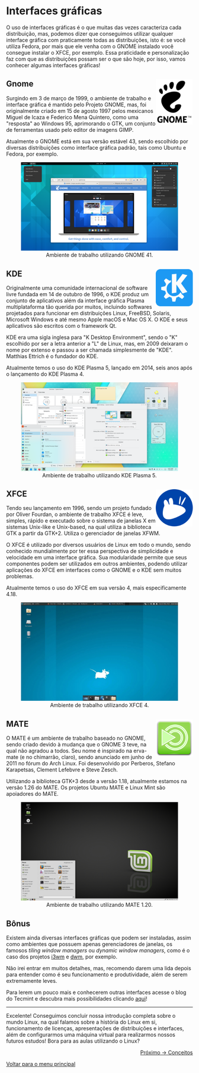 # Interfaces gráficas

O uso de interfaces gráficas é o que muitas das vezes caracteriza cada distribuição, mas, podemos dizer que conseguimos utilizar qualquer interface gráfica com praticamente todas as distribuições, isto é: se você utiliza Fedora, por mais que ele venha com o GNOME instalado você consegue instalar o XFCE, por exemplo. Essa praticidade e personalização faz com que as distribuições possam ser o que são hoje, por isso, vamos conhecer algumas interfaces gráficas!

## Gnome <img align="right" width="100" src="../img/gnome.png" alt="Logo GNOME">

Surgindo em 3 de março de 1999, o ambiente de trabalho e interface gráfica é mantido pelo Projeto GNOME, mas, foi originalmente criado em 15 de agosto 1997 pelos mexicanos Miguel de Icaza e Federico Mena Quintero, como uma "resposta" ao Windows 95, aprimorando o GTK, um conjunto de ferramentas usado pelo editor de imagens GIMP.

Atualmente o GNOME está em sua versão estável 43, sendo escolhido por diversas distribuições como interface gráfica padrão, tais como Ubuntu e Fedora, por exemplo.

<figure align="center">
  <img src="../img/gnome_wpp.png">
  <figcaption>Ambiente de trabalho utilizando GNOME 41.</figcaption>
</figure>

## KDE <img align="right" width="100" src="../img/kde.png" alt="Logo KDE">

Originalmente uma comunidade internacional de software livre fundada em 14 de outubro de 1996, o KDE produz um conjunto de aplicativos além da interface gráfica Plasma multiplataforma tão querida por muitos, incluindo softwares projetados para funcionar em distribuições Linux, FreeBSD, Solaris, Microsoft Windows e até mesmo Apple macOS e Mac OS X. O KDE e seus aplicativos são escritos com o framework Qt.

KDE era uma sigla inglesa para "K Desktop Environment", sendo o "K" escolhido por ser a letra anterior a "L" de Linux, mas, em 2009 deixaram o nome por extenso e passou a ser chamada simplesmente de "KDE". Matthias Ettrich é o fundador do KDE.

Atualmente temos o uso do KDE Plasma 5, lançado em 2014, seis anos após o lançamento do KDE Plasma 4.

<figure align="center">
  <img src="../img/kde_wpp.png">
  <figcaption>Ambiente de trabalho utilizando KDE Plasma 5.</figcaption>
</figure>

## XFCE <img align="right" width="100" src="../img/xfce.png" alt="Logo XFCE">

Tendo seu lançamento em 1996, sendo um projeto fundado por Oliver Fourdan, o ambiente de trabalho XFCE é leve, simples, rápido e executado sobre o sistema de janelas X em sistemas Unix-like e Unix-based, na qual utiliza a biblioteca GTK a partir da GTK+2. Utiliza o gerenciador de janelas XFWM.

O XFCE é utilizado por diversos usuários de Linux em todo o mundo, sendo conhecido mundialmente por ter essa perspectiva de simplicidade e velocidade em uma interface gráfica. Sua modularidade permite que seus componentes podem ser utilizados em outros ambientes, podendo utilizar aplicações do XFCE em interfaces como o GNOME e o KDE sem muitos problemas.

Atualmente temos o uso do XFCE em sua versão 4, mais especificamente 4.18.

<figure align="center">
  <img src="../img/xfce_wpp.webp">
  <figcaption>Ambiente de trabalho utilizando XFCE 4.</figcaption>
</figure>

## MATE <img align="right" width="100" src="../img/mate.png" alt="Logo MATE">

O MATE é um ambiente de trabalho baseado no GNOME, sendo criado devido à mudança que o GNOME 3 teve, na qual não agradou a todos. Seu nome é inspirado na erva-mate (e no chimarrão, claro), sendo anunciado em junho de 2011 no fórum do Arch Linux. Foi desenvolvido por Perberos, Stefano Karapetsas, Clement Lefebvre e Steve Zesch.

Utilizando a biblioteca GTK+3 desde a versão 1.18, atualmente estamos na versão 1.26 do MATE. Os projetos Ubuntu MATE e Linux Mint são apoiadores do MATE.

<figure align="center">
  <img src="../img/mate_wpp.webp">
  <figcaption>Ambiente de trabalho utilizando MATE 1.20.</figcaption>
</figure>

## Bônus

Existem ainda diversas interfaces gráficas que podem ser instaladas, assim como ambientes que possuem apenas gerenciadores de janelas, os famosos *tiling window managers* ou *dynamic window managers*, como é o caso dos projetos <a href="https://i3wm.org/">i3wm</a> e <a href="https://dwm.suckless.org/">dwm</a>, por exemplo.

Não irei entrar em muitos detalhes, mas, recomendo darem uma lida depois para entender como é seu funcionamento e produtividade, além de serem extremamente leves.

Para lerem um pouco mais e conhecerem outras interfaces acesse o blog do Tecmint e descubra mais possibilidades clicando <a href="https://www.tecmint.com/best-linux-desktop-environments/">aqui<a/>!
  
---

Excelente! Conseguimos concluir nossa introdução completa sobre o mundo Linux, na qual falamos sobre a história do Linux em si, funcionamento de licenças, apresentações de distribuições e interfaces, além de configurarmos uma máquina virtual para realizarmos nossos futuros estudos! Bora para as aulas utilizando o Linux?

<p align="right">
  <a href="https://github.com/lanjoni/lpi4noobs/blob/main/content/conceitos">Próximo -> Conceitos</a>
</p>

<p align="left">
  <a href="https://github.com/lanjoni/lpi4noobs#roadmap">Voltar para o menu principal</a>
</p>
